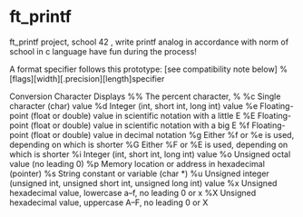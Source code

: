# ft_printf
ft_printf project, school 42 , write printf analog in accordance with norm of school in c language have fun during the process!

A format specifier follows this prototype:
[see compatibility note below]
%[flags][width][.precision][length]specifier

Conversion Character	Displays
%%	The percent character, %
%c	Single character (char) value
%d	Integer (int, short int, long int)
value
%e	Floating-point (float or double) value in scientific notation with a
little E
%E	Floating-point (float or double) value in scientific notation with a big
E
%f	Floating-point (float or double) value in decimal notation
%g	Either %f or %e is used, depending on which is shorter
%G	Either %F or %E is used, depending on which is shorter
%i	Integer (int, short int, long int)
value
%o	Unsigned octal value (no leading 0)
%p	Memory location or address in hexadecimal (pointer)
%s	String constant or variable (char
*)
%u	Unsigned integer (unsigned int, unsigned short int, unsigned
long int) value
%x	Unsigned hexadecimal value, lowercase a–f, no leading 0
or x
%X	Unsigned hexadecimal value, uppercase A–F, no leading 0
or X
